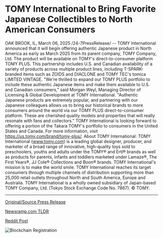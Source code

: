 # TOMY International to Bring Favorite Japanese Collectibles to North American Consumers

OAK BROOK, IL, March 06, 2025 /24-7PressRelease/ -- TOMY International announced that it will begin offering authentic Japanese product in North America as early as March 2025 from its parent company, TOMY Company, Ltd. The product will be available on TOMY's direct-to-consumer platform TOMY PLUS. This partnership includes U.S. and Canadian availability of a variety of products across multiple product lines, including T-SPARK-branded items such as ZOIDS and DIACLONE and TOMY TEC's tomica LIMITED VINTAGE.   "We're thrilled to expand our TOMY PLUS portfolio to include these authentic Japanese items and make them available to U.S. and Canadian consumers," said Morgan Weyl, Managing Director of Licensing & Global Development at TOMY International. "Authentic Japanese products are extremely popular, and partnering with our Japanese colleagues allows us to bring our historical brands to more consumers around the world via our TOMY PLUS direct-to-consumer platform. These are cherished quality models and properties that will really resonate with fans and collectors."   TOMY International is looking forward to offering a portion of the Takara TOMY's portfolio to consumers in the United States and Canada. For more information, visit https://us.tomy.com/brand/tomy-plus/.  About TOMY International: TOMY International (www.tomy.com) is a leading global designer, producer, and marketer of a broad range of innovative, high-quality toys sold to preschoolers, youths and adults under the TOMY® and Ertl® brands as well as products for parents, infants and toddlers marketed under Lamaze®, The First Years®, JJ Cole® Collections and Boon® brands. TOMY International's mission is to make the world smile. TOMY International reaches its target consumers through multiple channels of distribution supporting more than 25,000 retail outlets throughout North and South America, Europe and Australia. TOMY International is a wholly owned subsidiary of Japan-based TOMY Company, Ltd. (Tokyo Stock Exchange Code No. 7867). © TOMY. 

---

[Original/Source Press Release](https://www.24-7pressrelease.com/press-release/520369/tomy-international-to-bring-favorite-japanese-collectibles-to-north-american-consumers)
                    

[Newsramp.com TLDR](https://newsramp.com/curated-news/tomy-international-to-bring-authentic-japanese-products-to-north-america-in-2025/a7703d9d601be183d28183ec16e3a74f) 

 



[Reddit Post](https://www.reddit.com/r/Business_NewsRamp/comments/1j4z125/tomy_international_to_bring_authentic_japanese/) 



![Blockchain Registration](https://cdn.newsramp.app/24-7PressRelease/qrcode/253/6/wamce1Zu.webp)